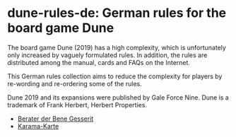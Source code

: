 # dune-rules-de: German rules for the board game Dune 

The board game Dune (2019) has a high complexity, which is unfortunately only increased by vaguely formulated rules.
In addition, the rules are distributed among the manual, cards and FAQs on the Internet.

This German rules collection aims to reduce the complexity for players by re-wording and re-ordering some of the rules.

Dune 2019 and its expansions were published by Gale Force Nine. 
Dune is a trademark of Frank Herbert, Herbert Properties.

* [Berater der Bene Gesserit](docs/berater.md)
* [Karama-Karte](docs/karama.md)